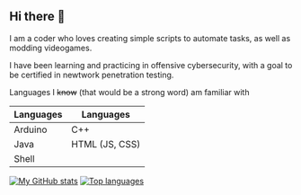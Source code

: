 ## Hi there 👋

I am a coder who loves creating simple scripts to automate tasks, as well as modding videogames. 

I have been learning and practicing in offensive cybersecurity, with a goal to be certified in newtwork penetration testing.

Languages I ~~know~~ (that would be a strong word) am familiar with

Languages     | Languages
------------- | -------------
Arduino       | C++
Java          | HTML (JS, CSS)
Shell         | 

[![My GitHub stats](https://github-readme-stats.vercel.app/api?username=TheGreatPintoJ&show_icons=true&theme=transparent&hide_border=true)](https://github.com/TheGreatPintoJ)
[![Top languages](https://github-readme-stats.vercel.app/api/top-langs/?username=samyk&show_icons=true&theme=transparent&hide_border=true&layout=compact)](https://github.com/TheGreatPintoJ)